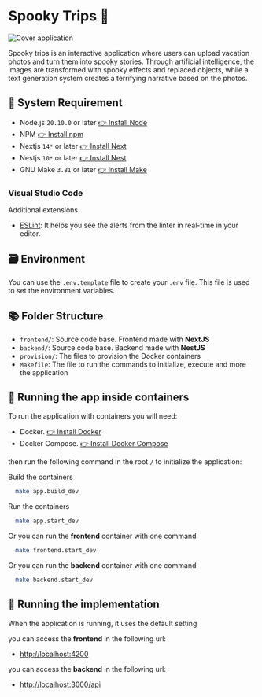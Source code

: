 # Spooky Trips 👻

![Cover application](/assets/og.png)

Spooky trips is an interactive application where users can upload vacation photos and turn them into spooky stories. Through artificial intelligence, the images are transformed with spooky effects and replaced objects, while a text generation system creates a terrifying narrative based on the photos.

## 📜 System Requirement

- Node.js `20.10.0` or later [👉 Install Node](https://nodejs.org/es/download)
- NPM [👉 Install npm](https://docs.npmjs.com/downloading-and-installing-node-js-and-npm)
- Nextjs `14*` or later [👉 Install Next](https://nextjs.org/docs/getting-started)
- Nestjs `10*` or later [👉 Install Nest](https://docs.nestjs.com/)
- GNU Make `3.81` or later [👉 Install Make](https://www.gnu.org/software/make/)

### Visual Studio Code

Additional extensions

- [ESLint](https://marketplace.visualstudio.com/items?itemName=dbaeumer.vscode-eslint): It helps you see the alerts from the linter in real-time in your editor.

## 🗃️ Environment

You can use the `.env.template` file to create your `.env` file. This file is used to set the environment variables.

## 📚 Folder Structure

- `frontend/`: Source code base. Frontend made with **NextJS**
- `backend/`: Source code base. Backend made with **NestJS**
- `provision/`: The files to provision the Docker containers
- `Makefile`: The file to run the commands to initialize, execute and more the application

## 🐳 Running the app inside containers

To run the application with containers you will need:

- Docker. [👉 Install Docker](https://docs.docker.com/get-docker/)
- Docker Compose. [👉 Install Docker Compose](https://docs.docker.com/compose/install/)

then run the following command in the root `/` to initialize the application:

Build the containers

```bash
  make app.build_dev
```

Run the containers

```bash
  make app.start_dev
```

Or you can run the **frontend** container with one command

```bash
  make frontend.start_dev
```

Or you can run the **backend** container with one command

```bash
  make backend.start_dev
```

## 🚀 Running the implementation

When the application is running, it uses the default setting

you can access the **frontend** in the following url:

- [http://localhost:4200](http://localhost:4200)

you can access the **backend** in the following url:

- [http://localhost:3000/api](http://localhost:3000/api)
